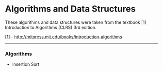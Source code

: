 Algorithms and Data Structures
====================

These algorithms and data structures were taken from the textbook [1] Introduction to Algorithms (CLRS) 3rd edition.

[1] - http://mitpress.mit.edu/books/introduction-algorithms

- - -
### Algorithms
* Insertion Sort